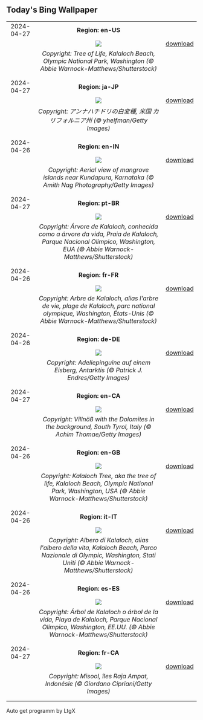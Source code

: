 ## Today's Bing Wallpaper
|      |      |      |
| :----: | :----: | :----: |
|2024-04-27|**Region: en-US**||
||![](https://www.bing.com/th?id=OHR.KalalochTree_EN-US5565386489_UHD.jpg&pid=hp&w=1152&h=648&rs=1&c=4)| [download](https://www.bing.com/th?id=OHR.KalalochTree_EN-US5565386489_UHD.jpg)|
||*Copyright: Tree of Life, Kalaloch Beach, Olympic National Park, Washington (© Abbie Warnock-Matthews/Shutterstock)*
||
|||
|2024-04-27|**Region: ja-JP**||
||![](https://www.bing.com/th?id=OHR.LeucisticHummingbird_JA-JP4843663786_UHD.jpg&pid=hp&w=1152&h=648&rs=1&c=4)| [download](https://www.bing.com/th?id=OHR.LeucisticHummingbird_JA-JP4843663786_UHD.jpg)|
||*Copyright: アンナハチドリの白変種, 米国 カリフォルニア州 (© yhelfman/Getty Images)*
||
|||
|2024-04-26|**Region: en-IN**||
||![](https://www.bing.com/th?id=OHR.MangroveIslands_EN-IN9832664879_UHD.jpg&pid=hp&w=1152&h=648&rs=1&c=4)| [download](https://www.bing.com/th?id=OHR.MangroveIslands_EN-IN9832664879_UHD.jpg)|
||*Copyright: Aerial view of mangrove islands near Kundapura, Karnataka (© Amith Nag Photography/Getty Images)*
||
|||
|2024-04-27|**Region: pt-BR**||
||![](https://www.bing.com/th?id=OHR.KalalochTree_PT-BR4023725758_UHD.jpg&pid=hp&w=1152&h=648&rs=1&c=4)| [download](https://www.bing.com/th?id=OHR.KalalochTree_PT-BR4023725758_UHD.jpg)|
||*Copyright: Árvore de Kalaloch, conhecida como a árvore da vida, Praia de Kalaloch, Parque Nacional Olímpico, Washington, EUA (© Abbie Warnock-Matthews/Shutterstock)*
||
|||
|2024-04-26|**Region: fr-FR**||
||![](https://www.bing.com/th?id=OHR.KalalochTree_FR-FR8329014212_UHD.jpg&pid=hp&w=1152&h=648&rs=1&c=4)| [download](https://www.bing.com/th?id=OHR.KalalochTree_FR-FR8329014212_UHD.jpg)|
||*Copyright: Arbre de Kalaloch, alias l'arbre de vie, plage de Kalaloch, parc national olympique, Washington, États-Unis (© Abbie Warnock-Matthews/Shutterstock)*
||
|||
|2024-04-26|**Region: de-DE**||
||![](https://www.bing.com/th?id=OHR.PenguinDirections_DE-DE2082660344_UHD.jpg&pid=hp&w=1152&h=648&rs=1&c=4)| [download](https://www.bing.com/th?id=OHR.PenguinDirections_DE-DE2082660344_UHD.jpg)|
||*Copyright: Adeliepinguine auf einem Eisberg, Antarktis (© Patrick J. Endres/Getty Images)*
||
|||
|2024-04-27|**Region: en-CA**||
||![](https://www.bing.com/th?id=OHR.ValDiFunes_EN-CA4828083931_UHD.jpg&pid=hp&w=1152&h=648&rs=1&c=4)| [download](https://www.bing.com/th?id=OHR.ValDiFunes_EN-CA4828083931_UHD.jpg)|
||*Copyright: Villnöß with the Dolomites in the background, South Tyrol, Italy (© Achim Thomae/Getty Images)*
||
|||
|2024-04-26|**Region: en-GB**||
||![](https://www.bing.com/th?id=OHR.KalalochTree_EN-GB4909909836_UHD.jpg&pid=hp&w=1152&h=648&rs=1&c=4)| [download](https://www.bing.com/th?id=OHR.KalalochTree_EN-GB4909909836_UHD.jpg)|
||*Copyright: Kalaloch Tree, aka the tree of life, Kalaloch Beach, Olympic National Park, Washington, USA (© Abbie Warnock-Matthews/Shutterstock)*
||
|||
|2024-04-26|**Region: it-IT**||
||![](https://www.bing.com/th?id=OHR.KalalochTree_IT-IT7011475645_UHD.jpg&pid=hp&w=1152&h=648&rs=1&c=4)| [download](https://www.bing.com/th?id=OHR.KalalochTree_IT-IT7011475645_UHD.jpg)|
||*Copyright: Albero di Kalaloch, alias l'albero della vita, Kalaloch Beach, Parco Nazionale di Olympic, Washington, Stati Uniti (© Abbie Warnock-Matthews/Shutterstock)*
||
|||
|2024-04-26|**Region: es-ES**||
||![](https://www.bing.com/th?id=OHR.KalalochTree_ES-ES2188397235_UHD.jpg&pid=hp&w=1152&h=648&rs=1&c=4)| [download](https://www.bing.com/th?id=OHR.KalalochTree_ES-ES2188397235_UHD.jpg)|
||*Copyright: Árbol de Kalaloch o árbol de la vida, Playa de Kalaloch, Parque Nacional Olímpico, Washington, EE.UU. (© Abbie Warnock-Matthews/Shutterstock)*
||
|||
|2024-04-27|**Region: fr-CA**||
||![](https://www.bing.com/th?id=OHR.MisoolRajaAmpat_FR-CA9927295128_UHD.jpg&pid=hp&w=1152&h=648&rs=1&c=4)| [download](https://www.bing.com/th?id=OHR.MisoolRajaAmpat_FR-CA9927295128_UHD.jpg)|
||*Copyright: Misool, îles Raja Ampat, Indonésie (© Giordano Cipriani/Getty Images)*
||
|||

Auto get programm by LtgX
